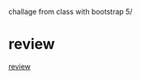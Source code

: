 challage from class with bootstrap 5/
# review
[review](https://github.com/Dhyno/exercise-product-web-design)